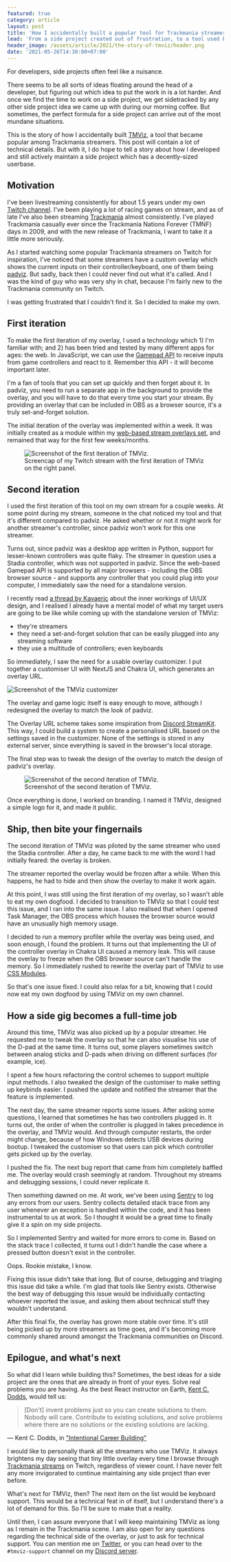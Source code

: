 ```yaml
---
featured: true
category: article
layout: post
title: 'How I accidentally built a popular tool for Trackmania streamers: the story of TMViz'
lead: 'From a side project created out of frustration, to a tool used by many.'
header_image: /assets/article/2021/the-story-of-tmviz/header.png
date: '2021-05-26T14:30:00+07:00'
---
```


For developers, side projects often feel like a nuisance.

There seems to be all sorts of ideas floating around the head of a developer, but figuring out which idea to put the work in is a lot harder. And once we find the time to work on a side project, we get sidetracked by any other side project idea we came up with during our morning coffee. But sometimes, the perfect formula for a side project can arrive out of the most mundane situations.

This is the story of how I accidentally built [TMViz](https://tmviz.vercel.app/), a tool that became popular among Trackmania streamers. This post will contain a lot of technical details. But with it, I do hope to tell a story about how I developed and still actively maintain a side project which has a decently-sized userbase.

## Motivation

I've been livestreaming consistently for about 1.5 years under my own [Twitch channel](https://www.twitch.tv/resir014). I've been playing a lot of racing games on stream, and as of late I've also been streaming [Trackmania](https://trackmania.com/) almost consistently. I've played Trackmania casually ever since the Trackmania Nations Forever (TMNF) days in 2009, and with the new release of Trackmania, I want to take it a little more seriously.

As I started watching some popular Trackmania streamers on Twitch for inspiration, I've noticed that some streamers have a custom overlay which shows the current inputs on their controller/keyboard, one of them being [padviz](https://github.com/piatf/padviz). But sadly, back then I could never find out what it's called. And I was the kind of guy who was very shy in chat, because I'm fairly new to the Trackmania community on Twitch.

I was getting frustrated that I couldn't find it. So I decided to make my own.

## First iteration

To make the first iteration of my overlay, I used a technology which 1) I'm familiar with; and 2) has been tried and tested by many different apps for ages: the web. In JavaScript, we can use the [Gamepad API](https://developer.mozilla.org/en-US/docs/Web/API/Gamepad_API) to receive inputs from game controllers and react to it. Remember this API - it will become important later.

I'm a fan of tools that you can set up quickly and then forget about it. In padviz, you need to run a separate app in the background to provide the overlay, and you will have to do that every time you start your stream. By providing an overlay that can be included in OBS as a browser source, it's a truly set-and-forget solution.

The initial iteration of the overlay was implemented within a week. It was initially created as a module within my [web-based stream overlays set](https://github.com/resir014/stream-overlays), and remained that way for the first few weeks/months.

<figure>
  <img src="/assets/article/2021/the-story-of-tmviz/tmviz-01-screenshot.jpg" alt="Screenshot of the first iteration of TMViz." />
  <figcaption>Screencap of my Twitch stream with the first iteration of TMViz on the right panel.</figcaption>
</figure>

## Second iteration

I used the first iteration of this tool on my own stream for a couple weeks. At some point during my stream, someone in the chat noticed my tool and that it's different compared to padviz. He asked whether or not it might work for another streamer's controller, since padviz won't work for this one streamer.

Turns out, since padviz was a desktop app written in Python, support for lesser-known controllers was quite flaky. The streamer in question uses a Stadia controller, which was not supported in padviz. Since the web-based Gamepad API is supported by all major browsers - including the OBS browser source - and supports any controller that you could plug into your computer, I immediately saw the need for a standalone version.

I recently read [a thread by Kavaeric](https://twitter.com/Kavaeric/status/1391933781901197319) about the inner workings of UI/UX design, and I realised I already have a mental model of what my target users are going to be like while coming up with the standalone version of TMViz:

- they're streamers
- they need a set-and-forget solution that can be easily plugged into any streaming software
- they use a multitude of controllers; even keyboards

So immediately, I saw the need for a usable overlay customizer. I put together a customiser UI with NextJS and Chakra UI, which generates an overlay URL.

![Screenshot of the TMViz customizer](/assets/article/2021/the-story-of-tmviz/tmviz-customizer.png)

The overlay and game logic itself is easy enough to move, although I redesigned the overlay to match the look of padviz.

The Overlay URL scheme takes some imspiration from [Discord StreamKit](https://streamkit.discord.com/overlay). This way, I could build a system to create a personalised URL based on the settings saved in the customizer. None of the settings is stored in any external server, since everything is saved in the browser's local storage.

The final step was to tweak the design of the overlay to match the design of padviz's overlay.

<figure>
  <img src="/assets/article/2021/the-story-of-tmviz/tmviz-02-screenshot.png" alt="Screenshot of the second iteration of TMViz." />
  <figcaption>Screenshot of the second iteration of TMViz.</figcaption>
</figure>

Once everything is done, I worked on branding. I named it TMViz, designed a simple logo for it, and made it public.

## Ship, then bite your fingernails

The second iteration of TMViz was piloted by the same streamer who used the Stadia controller. After a day, he came back to me with the word I had initially feared: the overlay is broken.

The streamer reported the overlay would be frozen after a while. When this happens, he had to hide and then show the overlay to make it work again.

At this point, I was still using the first iteration of my overlay, so I wasn't able to eat my own dogfood. I decided to transition to TMViz so that I could test this issue, and I ran into the same issue. I also realised that when I opened Task Manager, the OBS process which houses the browser source would have an unusually high memory usage.

I decided to run a memory profiler while the overlay was being used, and soon enough, I found the problem. It turns out that implementing the UI of the controller overlay in Chakra UI caused a memory leak. This will cause the overlay to freeze when the OBS browser source can't handle the memory. So I immediately rushed to rewrite the overlay part of TMViz to use [CSS Modules](https://nextjs.org/docs/basic-features/built-in-css-support#adding-component-level-css).

So that's one issue fixed. I could also relax for a bit, knowing that I could now eat my own dogfood by using TMViz on my own channel.

## How a side gig becomes a full-time job

Around this time, TMViz was also picked up by a popular streamer. He requested me to tweak the overlay so that he can also visualise his use of the D-pad at the same time. It turns out, some players sometimes switch between analog sticks and D-pads when driving on different surfaces (for example, ice).

I spent a few hours refactoring the control schemes to support multiple input methods. I also tweaked the design of the customiser to make setting up keybinds easier. I pushed the update and notified the streamer that the feature is implemented.

The next day, the same streamer reports some issues. After asking some questions, I learned that sometimes he has two controllers plugged in. It turns out, the order of when the controller is plugged in takes precedence in the overlay, and TMViz would. And through computer restarts, the order might change, because of how Windows detects USB devices during bootup. I tweaked the customiser so that users can pick which controller gets picked up by the overlay.

I pushed the fix. The next bug report that came from him completely baffled me. The overlay would crash seemingly at random. Throughout my streams and debugging sessions, I could never replicate it.

Then something dawned on me. At work, we've been using [Sentry](https://sentry.io/) to log any errors from our users. Sentry collects detailed stack trace from any user whenever an exception is handled within the code, and it has been instrumental to us at work. So I thought it would be a great time to finally give it a spin on my side projects.

So I implemented Sentry and waited for more errors to come in. Based on the stack trace I collected, it turns out I didn't handle the case where a pressed button doesn't exist in the controller.

Oops. Rookie mistake, I know.

Fixing this issue didn't take that long. But of course, debugging and triaging this issue did take a while. I'm glad that tools like Sentry exists. Otherwise the best way of debugging this issue would be individually contacting whoever reported the issue, and asking them about technical stuff they wouldn't understand.

After this final fix, the overlay has grown more stable over time. It's still being picked up by more streamers as time goes, and it's becoming more commonly shared around amongst the Trackmania communities on Discord.

## Epilogue, and what's next

So what did I learn while building this? Sometimes, the best ideas for a side project are the ones that are already in front of your eyes. Solve real problems _you_ are having. As the best React instructor on Earth, [Kent C. Dodds](https://twitter.com/kentcdodds), would tell us:

> [Don't] invent problems just so you can create solutions to them. Nobody will care. Contribute to existing solutions, and solve problems where there are no solutions or the existing solutions are lacking.

&mdash; Kent C. Dodds, in ["Intentional Career Building"](https://kentcdodds.com/blog/intentional-career-building)

I would like to personally thank all the streamers who use TMViz. It always brightens my day seeing that tiny little overlay every time I browse through [Trackmania streams](https://www.twitch.tv/directory/game/TrackMania) on Twitch, regardless of viewer count. I have never felt any more invigorated to continue maintaining any side project than ever before.

What's next for TMViz, then? The next item on the list would be keyboard support. This would be a technical feat in of itself, but I understand there's a lot of demand for this. So I'll be sure to make that a reality.

Until then, I can assure everyone that I will keep maintaining TMViz as long as I remain in the Trackmania scene. I am also open for any questions regarding the technical side of the overlay, or just to ask for technical support. You can mention me on [Twitter](https://twitter.com/resir014), or you can head over to the `#tmviz-support` channel on my [Discord server](https://discord.gg/ws3P4wf).
